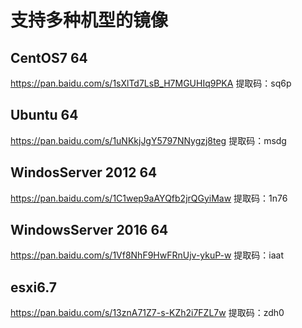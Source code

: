 # 支持多种机型的镜像

## CentOS7 64

https://pan.baidu.com/s/1sXlTd7LsB_H7MGUHIq9PKA 提取码：sq6p

## Ubuntu 64

https://pan.baidu.com/s/1uNKkjJgY5797NNygzj8teg 提取码：msdg

## WindosServer 2012 64

https://pan.baidu.com/s/1C1wep9aAYQfb2jrQGyiMaw 提取码：1n76

## WindowsServer 2016 64

https://pan.baidu.com/s/1Vf8NhF9HwFRnUjv-ykuP-w 提取码：iaat

## esxi6.7

https://pan.baidu.com/s/13znA71Z7-s-KZh2i7FZL7w 提取码：zdh0
